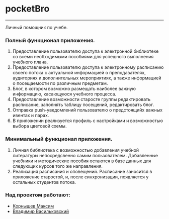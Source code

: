 # pocketBro
---
Личный помощник по учебе.

### Полный функционал приложения.

1. Предоставление пользователю доступа к электронной библиотеке со всеми необходимыми пособиями для успешного выполнения учебного плана.
3. Предоставление пользователю доступа к электронному расписанию своего потока с актуальной информацией о преподавателях, аудиториях и дополнительных мероприятиях, а также информацией о посещаемости по различным предметам.
3. Блог, в котором возможно размещать наиболее важную информацию, касающуюся учебного процесса.
4. Предоставление возможности старосте группы редактировать расписание, заполнять таблицу посещений, редактировать блог.
5. Отправка push-уведомлений пользователю о предстоящийх важных ивентах и парах.
7. В приложении реализуется профиль с настройками и возможностью выбора цветовой схемы.

### Минимальный функционал приложения.

1. Личная библиотека с возможностью добавления учебной литературы непосредсвенно самим пользователем. Добавленные учебники и методические пособия остаются в базе данных для следующих курсов того же направления.
2. Реализация расписания и оповещений. Расписание заносится в приложение старостой, и, после синхронизации, появляется у остальных студентов потока.  

### Над проектом работают:

* [Корнышев Максим](https://github.com/kornyshevmax)
* [Владимир Васильковский](https://github.com/vasilkovskii)

